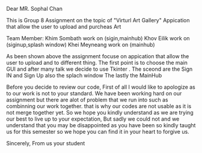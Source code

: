 Dear MR. Sophal Chan 

This is Group 8 Assignment on the topic of "Virturl Art Gallery" Appication that allow the user to upload and purcheas Art 

Team Member:
Khim Sombath work on (sigin,mainhub)
Khov Eilik work on (siginup,splash window)
Khei Meyneang work on (mainhub)


As been shown above the assignment focuse on appication that allow the user to upload and to different thing. 
  The first point is to choose the main GUI and after many talk we decide to use Tkinter .
  The sceond are the Sign IN and Sign Up also the splach window
  The lastly the MainHub

Before you decide to review our code, First of all I would like to apologize as to our work is not to your standard. We have been working hard on our assignment but there are alot of problem that we run into
such as combinning our work together. that is why our codes are not usable as it is not merge together yet. So we hope you kindly understand as we are trying our best to live up to your expectation, But sadly we 
could not and we understand that you may be disappointed as you have been so kindly taught us for this semester so we hope you can find it in your heart to forgive us.

Sincerely, From us your student


